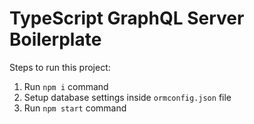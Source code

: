 # TypeScript GraphQL Server Boilerplate

Steps to run this project:

1. Run `npm i` command
2. Setup database settings inside `ormconfig.json` file
3. Run `npm start` command
